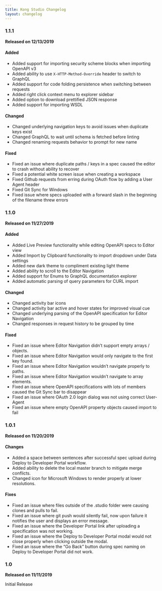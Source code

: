 ```yaml
---
title: Kong Studio Changelog
layout: changelog
---
```


### 1.1.1
**Released on 12/13/2019**

#### Added

* Added support for importing security scheme blocks when importing OpenAPI v3
* Added ability to use `X-HTTP-Method-Override` header to switch to GraphQL
* Added support for code folding persistence when switching between requests
* Added right click context menu to explorer sidebar
* Added option to download prettified JSON response
* Added support for importing WSDL

#### Changed

* Changed underlying navigation keys to avoid issues when duplicate keys exist
* Changed GraphQL to wait until schema is fetched before linting
* Changed renaming requests behavior to prompt for new name

#### Fixed

* Fixed an issue where duplicate paths / keys in a spec caused the editor to crash without ability to recover
* Fixed a potential white screen issue when creating a workspace
* Fixed Github requests from erring during OAuth flow by adding a User Agent header
* Fixed Git Sync for Windows
* Fixed issue where specs uploaded with a forward slash in the beginning of the filename threw errors


### 1.1.0
**Released on 11/27/2019**

#### Added

* Added Live Preview functionality while editing OpenAPI specs to Editor view
* Added Import by Clipboard functionality to import dropdown under Data settings
* Added new dark theme to compliment existing light theme
* Added ability to scroll to the Editor Navigation
* Added support for Enums to GraphQL documentation explorer
* Added automatic parsing of query parameters for CURL import

#### Changed

* Changed activity bar icons
* Changed activity bar active and hover states for improved visual cue
* Changed underlying parsing of the OpenAPI specification for Editor Navigation
* Changed responses in request history to be grouped by time

#### Fixed

* Fixed an issue where Editor Navigation didn’t support empty arrays / objects.
* Fixed an issue where Editor Navigation would only navigate to the first key found.
* Fixed an issue where Editor Navigation wouldn’t navigate properly to paths.
* Fixed an issue where Editor Navigation wouldn’t navigate to array elements.
* Fixed an issue where OpenAPI specifications with lots of members caused the Git Sync bar to disappear
* Fixed an issue where OAuth 2.0 login dialog was not using correct User-Agent
* Fixed an issue where empty OpenAPI property objects caused import to fail

### 1.0.1
**Released on 11/20/2019**

#### Changes
* Added a space between sentences after successful spec upload during Deploy to Developer Portal workflow.
* Added ability to delete the local master branch to mitigate merge conflicts.
* Changed icon for Microsoft Windows to render properly at lower resolutions.

#### Fixes
* Fixed an issue where files outside of the .studio folder were causing clones and pulls to fail.
* Fixed an issue where git push would silently fail, now upon failure it notifies the user and displays an error message.
* Fixed an issue where the Developer Portal link after uploading a specification was not working.
* Fixed an issue where the Deploy to Developer Portal modal would not close properly when clicking outside the modal.
* Fixed an issue where the “Go Back” button during spec naming on Deploy to Developer Portal did not work.


### 1.0
**Released on 11/11/2019**

Initial Release
